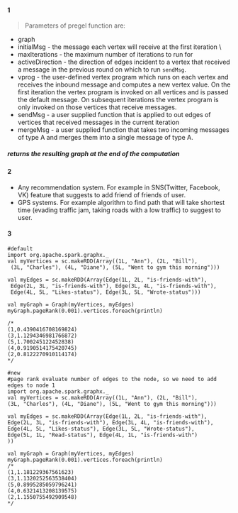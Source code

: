 #### 1
> Parameters of pregel function are:
* graph
* initialMsg - the message each vertex will receive at the first iteration \\
* maxIterations - the maximum number of iterations to run for
* activeDirection - the direction of edges incident to a vertex that received a message in the previous round on which to run `sendMsg`.
* vprog - the user-defined vertex program which runs on each vertex and receives the inbound message and computes a new vertex value.  On the first iteration the vertex program is invoked on all vertices and is passed the default message.  On subsequent iterations the vertex program is only invoked on those vertices that receive messages.
* sendMsg - a user supplied function that is applied to out edges of vertices that received messages in the current iteration
* mergeMsg - a user supplied function that takes two incoming messages of type A and merges them into a single message of type A.
##### returns the resulting graph at the end of the computation
#### 2
* Any recommendation system. For example in SNS(Twitter, Facebook, VK) feature that suggests to add friend of friends of user. 
* GPS systems. For example algorithm to find path that will take shortest time (evading traffic jam, taking roads with a low traffic) to suggest to user.
#### 3
```
#default
import org.apache.spark.graphx._
val myVertices = sc.makeRDD(Array((1L, "Ann"), (2L, "Bill"),
 (3L, "Charles"), (4L, "Diane"), (5L, "Went to gym this morning")))

val myEdges = sc.makeRDD(Array(Edge(1L, 2L, "is-friends-with"),
 Edge(2L, 3L, "is-friends-with"), Edge(3L, 4L, "is-friends-with"),
 Edge(4L, 5L, "Likes-status"), Edge(3L, 5L, "Wrote-status")))

val myGraph = Graph(myVertices, myEdges)
myGraph.pageRank(0.001).vertices.foreach(println)

/*
(1,0.4390416708169824)
(3,1.1294346981766872)
(5,1.700245122452838)
(4,0.9190514175420745)
(2,0.8122270910114174)
*/
```
```
#new
#page rank evaluate number of edges to the node, so we need to add edges to node 1
import org.apache.spark.graphx._
val myVertices = sc.makeRDD(Array((1L, "Ann"), (2L, "Bill"),
(3L, "Charles"), (4L, "Diane"), (5L, "Went to gym this morning")))

val myEdges = sc.makeRDD(Array(Edge(1L, 2L, "is-friends-with"),
Edge(2L, 3L, "is-friends-with"), Edge(3L, 4L, "is-friends-with"),
Edge(4L, 5L, "Likes-status"), Edge(3L, 5L, "Wrote-status"),
Edge(5L, 1L, "Read-status"), Edge(4L, 1L, "is-friends-with")
))

val myGraph = Graph(myVertices, myEdges)
myGraph.pageRank(0.001).vertices.foreach(println)
/*
(1,1.181229367561623)
(3,1.1320252563538404)
(5,0.8995285059796241)
(4,0.6321413208139575)
(2,1.1550755492909548)
*/
```
